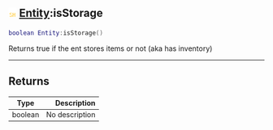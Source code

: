 ## ![shared](../../.gitbook/assets/shared.png) [Entity](https://iaswiki.rawr.dev/readme/entity):isStorage

```lua
boolean Entity:isStorage()
```

Returns true if the ent stores items or not (aka has inventory)

------
## Returns

| Type   | Description |
| ------ | ----------: |
| boolean | No description |

